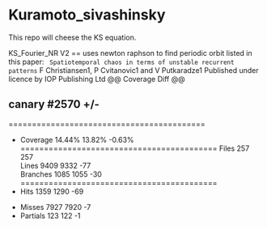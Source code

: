# Kuramoto_sivashinsky

This repo will cheese the KS equation.   
   
KS_Fourier_NR V2 == uses newton raphson to find periodic orbit listed in this paper: ``` Spatiotemporal chaos in terms of unstable recurrent patterns```
F Christiansen1, P Cvitanovic1 and V Putkaradze1
Published under licence by IOP Publishing Ltd
@@            Coverage Diff             @@
##           canary    #2570      +/-   ##
==========================================
- Coverage   14.44%   13.82%   -0.63%     
==========================================
  Files         257      257              
  Lines        9409     9332      -77     
  Branches     1085     1055      -30     
==========================================
- Hits         1359     1290      -69     
+ Misses       7927     7920       -7     
+ Partials      123      122       -1
